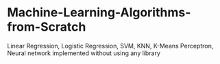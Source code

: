 # Machine-Learning-Algorithms-from-Scratch
Linear Regression, Logistic Regression, SVM, KNN, K-Means Perceptron, Neural network implemented without using any library
